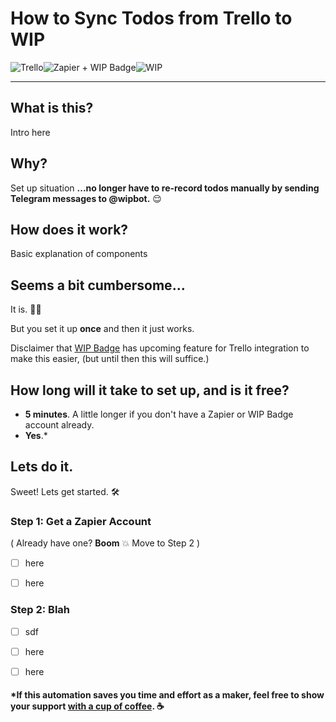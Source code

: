 # How to Sync Todos from Trello to WIP

![Trello](https://notes.ciscospark.com/images/trello-logo.png)![Zapier + WIP Badge](https://emojipedia-us.s3.amazonaws.com/thumbs/120/apple/129/high-voltage-sign_26a1.png)![WIP](https://emojipedia-us.s3.amazonaws.com/thumbs/120/apple/129/construction-sign_1f6a7.png)

---

## What is this?
Intro here

## Why?
Set up situation
**...no longer have to re-record todos manually by sending Telegram messages to @wipbot.** 😌

## How does it work?
Basic explanation of components

## Seems a bit cumbersome...
It is. 🤷‍♂️

But you set it up **once** and then it just works.

Disclaimer that [WIP Badge](https://wipbadge.com/) has upcoming feature for Trello integration to make this easier, (but until then this will suffice.)

## How long will it take to set up, and is it free?
* **5 minutes**. A little longer if you don't have a Zapier or WIP Badge account already.
* **Yes**.*

## Lets do it.
Sweet! Lets get started. 🛠️

### Step 1: Get a Zapier Account
( Already have one? **Boom** 💥 Move to Step 2 )
* [ ] here
- [ ] here

### Step 2: Blah
- [ ] sdf
- [ ] here
- [ ] here


#### *If this automation saves you time and effort as a maker, feel free to show your support [with a cup of coffee](https://www.buymeacoffee.com/levidxyz). ☕
